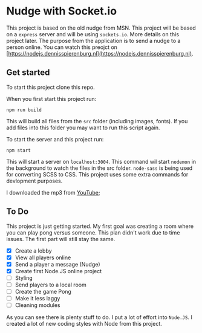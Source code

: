 # Nudge with Socket.io
This project is based on the old nudge from MSN. This project will be based on a `express` server and will be using `sockets.io`. More details on this project later. The purpose from the application is to send a nudge to a person online. You can watch this preojct on [https://nodejs.dennisspierenburg.nl](https://nodejs.dennisspierenburg.nl).

## Get started
To start this project clone this repo.

When you first start this project run:

`npm run build`

This will build all files from the `src` folder (including images, fonts). If you add files into this folder you may want to run this script again.

To start the server and this project run:

`npm start`

This will start a server on `localhost:3004`.
This command wil start `nodemon` in the background to watch the files in the src folder. `node-sass` is being used for converting SCSS to CSS.
This project uses some extra commands for devlopment purposes.

I downloaded the mp3 from [YouTube](https://www.youtube.com/watch?v=j_zZHY6x5ik);

## To Do
This project is just getting started. My first goal was creating a room where you can play pong versus someone. This plan didn't work due to time issues. The first part will still stay the same.

- [x] Create a lobby
- [x] View all players online
- [x] Send a player a message (Nudge)
- [x] Create first Node.JS online project
- [ ] Styling
- [ ] Send players to a local room
- [ ] Create the game Pong
- [ ] Make it less laggy
- [ ] Cleaning modules

As you can see there is plenty stuff to do. I put a lot of effort into `Node.JS`. I created a lot of new coding styles with Node from this project.
